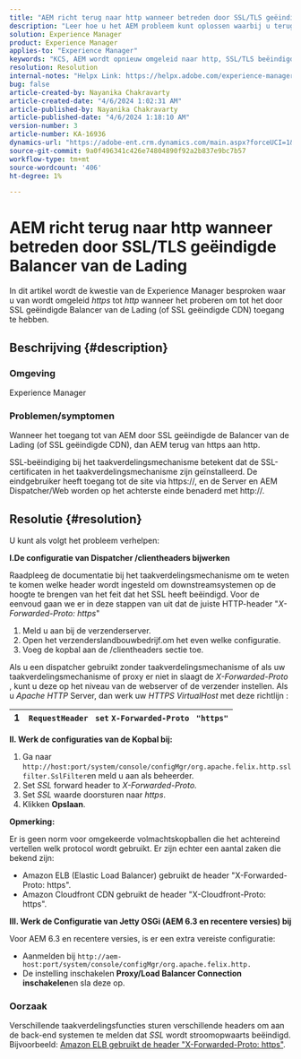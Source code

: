 ```yaml
---
title: "AEM richt terug naar http wanneer betreden door SSL/TLS geëindigd de Balancer van de Lading"
description: "Leer hoe u het AEM probleem kunt oplossen waarbij u terugkeert naar http wanneer u toegang krijgt tot AEM via SSL/TLS beëindigde Load Balancer."
solution: Experience Manager
product: Experience Manager
applies-to: "Experience Manager"
keywords: "KCS, AEM wordt opnieuw omgeleid naar http, SSL/TLS beëindigde Load Balancer"
resolution: Resolution
internal-notes: "Helpx Link: https://helpx.adobe.com/experience-manager/kb/AEM-redirecting-back-to-http-on-accessed-via-SSL-terminated-Load-Balancer.html"
bug: false
article-created-by: Nayanika Chakravarty
article-created-date: "4/6/2024 1:02:31 AM"
article-published-by: Nayanika Chakravarty
article-published-date: "4/6/2024 1:18:10 AM"
version-number: 3
article-number: KA-16936
dynamics-url: "https://adobe-ent.crm.dynamics.com/main.aspx?forceUCI=1&pagetype=entityrecord&etn=knowledgearticle&id=0e02b555-b1f3-ee11-904b-0022480a40c2"
source-git-commit: 9a0f496341c426e74804890f92a2b837e9bc7b57
workflow-type: tm+mt
source-wordcount: '406'
ht-degree: 1%

---
```


# AEM richt terug naar http wanneer betreden door SSL/TLS geëindigde Balancer van de Lading


In dit artikel wordt de kwestie van de Experience Manager besproken waar u van wordt omgeleid *https* tot *http* wanneer het proberen om tot het door SSL geëindigde Balancer van de Lading (of SSL geëindigde CDN) toegang te hebben.

## Beschrijving {#description}


### <b>Omgeving</b>

Experience Manager

### <b>Problemen/symptomen</b>

Wanneer het toegang tot van AEM door SSL geëindigde de Balancer van de Lading (of SSL geëindigde CDN), dan AEM terug van https aan http.

SSL-beëindiging bij het taakverdelingsmechanisme betekent dat de SSL-certificaten in het taakverdelingsmechanisme zijn geïnstalleerd. De eindgebruiker heeft toegang tot de site via https://, en de Server en AEM Dispatcher/Web worden op het achterste einde benaderd met http://.




## Resolutie {#resolution}


U kunt als volgt het probleem verhelpen:

<b>I.De configuratie van Dispatcher /clientheaders bijwerken</b>

Raadpleeg de documentatie bij het taakverdelingsmechanisme om te weten te komen welke header wordt ingesteld om downstreamsystemen op de hoogte te brengen van het feit dat het SSL heeft beëindigd. Voor de eenvoud gaan we er in deze stappen van uit dat de juiste HTTP-header &quot;*X-Forwarded-Proto: https*&quot;

1. Meld u aan bij de verzenderserver.
2. Open het verzenderslandbouwbedrijf.om het even welke configuratie.
3. Voeg de kopbal aan de /clientheaders sectie toe.


Als u een dispatcher gebruikt zonder taakverdelingsmechanisme of als uw taakverdelingsmechanisme of proxy er niet in slaagt de *X-Forwarded-Proto* , kunt u deze op het niveau van de webserver of de verzender instellen. Als u *Apache HTTP* Server, dan werk uw *HTTPS VirtualHost* met deze richtlijn :


| 1 | `RequestHeader ` `set` `X-Forwarded-Proto ` `"https"` |
| --- | --- |


<b>II. Werk de configuraties van de Kopbal bij:</b>

1. Ga naar `http://host:port/system/console/configMgr/org.apache.felix.http.sslfilter.SslFilter`en meld u aan als beheerder.
2. Set *SSL* forward header to *X-Forwarded-Proto.*
3. Set *SSL* waarde doorsturen naar *https*.
4. Klikken <b>Opslaan</b>.


<b>Opmerking:</b>

Er is geen norm voor omgekeerde volmachtskopballen die het achtereind vertellen welk protocol wordt gebruikt. Er zijn echter een aantal zaken die bekend zijn:

- Amazon ELB (Elastic Load Balancer) gebruikt de header &quot;X-Forwarded-Proto: https&quot;.
- Amazon Cloudfront CDN gebruikt de header &quot;X-Cloudfront-Proto: https&quot;.


<b>III. Werk de Configuratie van Jetty OSGi (AEM 6.3 en recentere versies) bij</b>

Voor AEM 6.3 en recentere versies, is er een extra vereiste configuratie:

- Aanmelden bij `http://aem-host:port/system/console/configMgr/org.apache.felix.http.`
- De instelling inschakelen <b>Proxy/Load Balancer Connection inschakelen</b>en sla deze op.


### Oorzaak

Verschillende taakverdelingsfuncties sturen verschillende headers om aan de back-end systemen te melden dat *SSL* wordt stroomopwaarts beëindigd. Bijvoorbeeld: [Amazon ELB gebruikt de header &quot;X-Forwarded-Proto: https&quot;](https://docs.aws.amazon.com/elasticloadbalancing/latest/classic/x-forwarded-headers.html#x-forwarded-proto).

